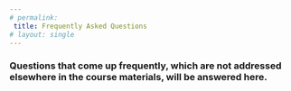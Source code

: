 ```yaml
---
# permalink: 
 title: Frequently Asked Questions
# layout: single
---
```


### Questions that come up frequently, which are not addressed elsewhere in the course materials, will be answered here.